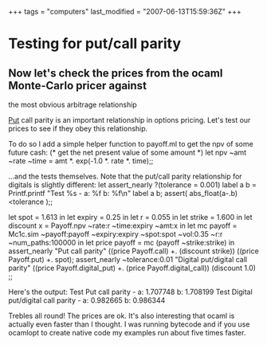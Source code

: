 +++
tags = "computers"
last_modified = "2007-06-13T15:59:36Z"
+++
# Testing for put/call parity

## Now let's check the prices from the ocaml Monte-Carlo pricer against
the most obvious arbitrage relationship

[Put][5] call parity is an important relationship in options pricing.
Let's test our prices to see if they obey this relationship.

To do so I add a simple helper function to payoff.ml to get the npv of
some future cash:
(* get the net present value of some amount *)
let npv ~amt ~rate ~time = amt *. exp(-1.0 *. rate *. time);;

...and the tests themselves. Note that the put/call parity relationship
for digitals is slightly different:
let assert_nearly ?(tolerance = 0.001) label a b =
Printf.printf "Test %s - a: %f b: %f\n" label a b;
assert( abs_float(a-.b) <tolerance );;

let spot = 1.613 in
let expiry = 0.25 in
let r = 0.055 in
let strike = 1.600 in
let discount x = Payoff.npv ~rate:r ~time:expiry ~amt:x in
let mc payoff =
Mc1c.sim
~payoff:payoff
~expiry:expiry
~spot:spot
~vol:0.35
~r:r
~num_paths:100000 in
let price payoff = mc (payoff ~strike:strike) in
assert_nearly
"Put call parity"
((price Payoff.call) +. (discount strike))
((price Payoff.put) +. spot);
assert_nearly
~tolerance:0.01
"Digital put/digital call parity"
((price Payoff.digital_put) +. (price Payoff.digital_call))
(discount 1.0)
;;

Here's the output:
Test Put call parity - a: 1.707748 b: 1.708199
Test Digital put/digital call parity - a: 0.982665 b: 0.986344

Trebles all round! The prices are ok. It's also interesting that ocaml
is actually even faster than I thought. I was running bytecode and if
you use ocamlopt to create native code my examples run about five times
faster.

[1]: http://www.uncarved.com/articles/put_call_parity
[2]: http://www.uncarved.com/
[3]: http://www.uncarved.com/articles/contact
[4]: http://www.uncarved.com/login/
[5]: http://www.investopedia.com/articles/optioninvestor/05/011905.asp
[6]: http://www.uncarved.com/tags/computers
[7]: mailto:sean@uncarved.com
[8]: http://creativecommons.org/licenses/by-sa/4.0/
